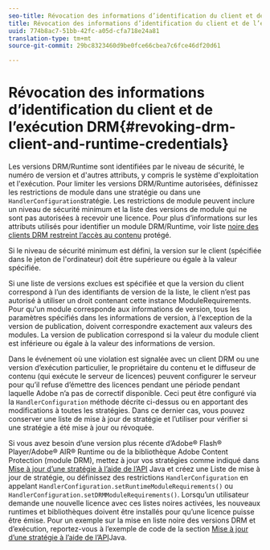 ```yaml
---
seo-title: Révocation des informations d’identification du client et de l’exécution DRM
title: Révocation des informations d’identification du client et de l’exécution DRM
uuid: 774b8ac7-51bb-42fc-a05d-cfa718e24a81
translation-type: tm+mt
source-git-commit: 29bc8323460d9be0fce66cbea7c6fce46df20d61

---
```



# Révocation des informations d’identification du client et de l’exécution DRM{#revoking-drm-client-and-runtime-credentials}

Les versions DRM/Runtime sont identifiées par le niveau de sécurité, le numéro de version et d&#39;autres attributs, y compris le système d&#39;exploitation et l&#39;exécution. Pour limiter les versions DRM/Runtime autorisées, définissez les restrictions de module dans une stratégie ou dans une `HandlerConfiguration`stratégie. Les restrictions de module peuvent inclure un niveau de sécurité minimum et la liste des versions de module qui ne sont pas autorisées à recevoir une licence. Pour plus d’informations sur les attributs utilisés pour identifier un module DRM/Runtime, voir liste [noire des clients DRM restreint l’accès au contenu](../../aaxs-protecting-content/content-introduction/content-usage-rules/content-runtime-application-restrictions/content-blacklist-drm-clients.md) protégé.

Si le niveau de sécurité minimum est défini, la version sur le client (spécifiée dans le jeton de l&#39;ordinateur) doit être supérieure ou égale à la valeur spécifiée.

Si une liste de versions exclues est spécifiée et que la version du client correspond à l’un des identifiants de version de la liste, le client n’est pas autorisé à utiliser un droit contenant cette instance ModuleRequirements. Pour qu&#39;un module corresponde aux informations de version, tous les paramètres spécifiés dans les informations de version, à l&#39;exception de la version de publication, doivent correspondre exactement aux valeurs des modules. La version de publication correspond si la valeur du module client est inférieure ou égale à la valeur des informations de version.

Dans le événement où une violation est signalée avec un client DRM ou une version d’exécution particulier, le propriétaire du contenu et le diffuseur de contenu (qui exécute le serveur de licences) peuvent configurer le serveur pour qu’il refuse d’émettre des licences pendant une période pendant laquelle Adobe n’a pas de correctif disponible. Ceci peut être configuré via la `HandlerConfiguration` méthode décrite ci-dessus ou en apportant des modifications à toutes les stratégies. Dans ce dernier cas, vous pouvez conserver une liste de mise à jour de stratégie et l’utiliser pour vérifier si une stratégie a été mise à jour ou révoquée.

Si vous avez besoin d’une version plus récente d’Adobe® Flash® Player/Adobe® AIR® Runtime ou de la bibliothèque Adobe Content Protection (module DRM), mettez à jour vos stratégies comme indiqué dans [Mise à jour d’une stratégie à l’aide de l’API](../../aaxs-protecting-content/content-working-with-policies/content-updating-policy-using-java-api.md) Java et créez une Liste de mise à jour de stratégie, ou définissez des restrictions `HandlerConfiguration` en appelant `HandlerConfiguration.setRuntimeModuleRequirements()` ou `HandlerConfiguration.setDRMModuleRequirements()`. Lorsqu’un utilisateur demande une nouvelle licence avec ces listes noires activées, les nouveaux runtimes et bibliothèques doivent être installés pour qu’une licence puisse être émise. Pour un exemple sur la mise en liste noire des versions DRM et d’exécution, reportez-vous à l’exemple de code de la section [Mise à jour d’une stratégie à l’aide de l’API](../../aaxs-protecting-content/content-working-with-policies/content-updating-policy-using-java-api.md)Java.

